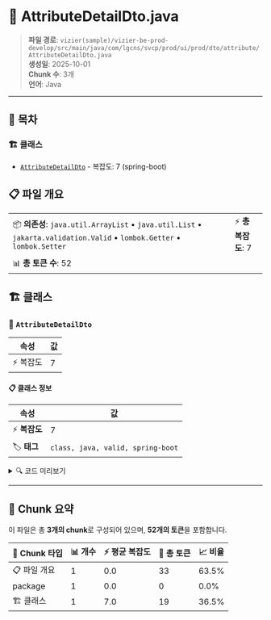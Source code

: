 # 📄 AttributeDetailDto.java

> **파일 경로**: `vizier(sample)/vizier-be-prod-develop/src/main/java/com/lgcns/svcp/prod/ui/prod/dto/attribute/AttributeDetailDto.java`  
> **생성일**: 2025-10-01  
> **Chunk 수**: 3개  
> **언어**: Java
---

## 📑 목차

### 🏗️ 클래스
- [`AttributeDetailDto`](#class-attributedetaildto) - 복잡도: 7 (spring-boot)

## 📋 파일 개요

| | |
|--|--|
| 📦 **의존성**: `java.util.ArrayList` • `java.util.List` • `jakarta.validation.Valid` • `lombok.Getter` • `lombok.Setter` | ⚡ **총 복잡도**: 7 |
| 📊 **총 토큰 수**: 52 |  |



## 🏗️ 클래스

### <a id="class-attributedetaildto"></a>🎯 `AttributeDetailDto`

| 속성 | 값 |
|------|----|
| ⚡ 복잡도 | 7 |



#### 📋 클래스 정보

| 속성 | 값 |
|------|----|
| ⚡ **복잡도** | 7 || 📍 **라인 범위** | 12-12 |
| 🏷️ **태그** | `class, java, valid, spring-boot` || 🏗️ **프레임워크** | `spring-boot` |

<details>
<summary>🔍 코드 미리보기</summary>

```java
public class AttributeDetailDto {
	
	@Valid
	private AttributeGeneralDto general;
	
	@Valid
	private List<AttributeAdditionalDto> additionals = new ArrayList<>();
	
	private TreeViewDto treeView;
}...
```

**Chunk 정보**
- 🆔 **ID**: `5d43f8c4500a`
- 📍 **라인**: 12-12
- 📊 **토큰**: 19
- 🏷️ **태그**: `class, java, valid, spring-boot`

</details>

---





## 🧩 Chunk 요약

이 파일은 총 **3개의 chunk**로 구성되어 있으며, **52개의 토큰**을 포함합니다.

| 🧩 Chunk 타입 | 📊 개수 | ⚡ 평균 복잡도 | 📝 총 토큰 | 📈 비율 |
|---------------|--------|-------------|----------|--------|
| 📋 파일 개요 | 1 | 0.0 | 33 | 63.5% |
| package | 1 | 0.0 | 0 | 0.0% |
| 🏗️ 클래스 | 1 | 7.0 | 19 | 36.5% |

